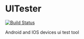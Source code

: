 # UITester

 [![Build Status](https://travis-ci.org/IfengAutomation/uitester.svg?branch=master)](https://travis-ci.org/IfengAutomation/uitester)

 Android and IOS devices ui test tool
